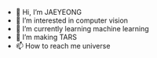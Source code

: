 - 👋 Hi, I’m JAEYEONG
- 👀 I’m interested in computer vision
- 🌱 I’m currently learning machine learning
- 💞️ I’m making TARS
- 📫 How to reach me universe

<!---
arti1117/arti1117 is a ✨ special ✨ repository because its `README.md` (this file) appears on your GitHub profile.
You can click the Preview link to take a look at your changes.
--->
